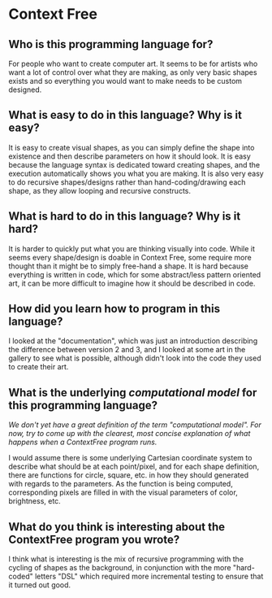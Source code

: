 # Context Free

##  Who is this programming language for?
For people who want to create computer art. It seems to be for artists who want a lot of control over what they are making, as only very basic shapes exists and so everything you would want to make needs to be custom designed.

## What is easy to do in this language? Why is it easy?
It is easy to create visual shapes, as you can simply define the shape into existence and then describe parameters on how it should look. It is easy because the language syntax is dedicated toward creating shapes, and the execution automatically shows you what you are making. It is also very easy to do recursive shapes/designs rather than hand-coding/drawing each shape, as they allow looping and recursive constructs.

## What is hard to do in this language? Why is it hard?
It is harder to quickly put what you are thinking visually into code. While it seems every shape/design is doable in Context Free, some require more thought than it might be to simply free-hand a shape. It is hard because everything is written in code, which for some abstract/less pattern oriented art, it can be more difficult to imagine how it should be described in code.

## How did you learn how to program in this language?
I looked at the "documentation", which was just an introduction describing the difference between version 2 and 3, and I looked at some art in the gallery to see what is possible, although didn't look into the code they used to create their art.

## What is the underlying _computational model_ for this programming language? 
_We don't yet have a great definition of the term "computational model". 
For now, try to come up with the clearest, most concise explanation of what 
happens when a ContextFree program runs._

I would assume there is some underlying Cartesian coordinate system to describe what should be at each point/pixel, and for each shape definition, there are functions for circle, square, etc. in how they should generated with regards to the parameters. As the function is being computed, corresponding pixels are filled in with the visual parameters of color, brightness, etc.


## What do you think is interesting about the ContextFree program you wrote?
I think what is interesting is the mix of recursive programming with the cycling of shapes as the background, in conjunction with the more "hard-coded" letters "DSL" which required more incremental testing to ensure that it turned out good.

